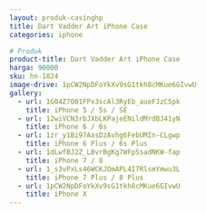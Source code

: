 ```yaml
---
layout: produk-casinghp
title: Dart Vadder Art iPhone Case
categories: iphone

# Produk
product-title: Dart Vadder Art iPhone Case
harga: 90000
sku: hn-1824
image-drive: 1pCW2NpDFoYkXv9sG1tkh8cMKue6GIvwU
gallery:
  - url: 1G04Z7O01FPx3scAl3RyEb_aueFJzC5pk
    title: iPhone 5 / 5s / SE
  - url: 12wiVCN3rbJXbLKPajeENildMrdBJ41yN
    title: iPhone 6 / 6s
  - url: 1zr_y1Bi97AasDzAvhg6FebUMIn-CLgwp
    title: iPhone 6 Plus / 6s Plus
  - url: 1dLwfBJ2Z_LBvrBgKg7WFpSsadNKW-fap
    title: iPhone 7 / 8
  - url: 1_s3vPxLs46WCKJOmAPL4I7RlsmYmwu3L
    title: iPhone 7 Plus / 8 Plus
  - url: 1pCW2NpDFoYkXv9sG1tkh8cMKue6GIvwU
    title: iPhone X
---
```

